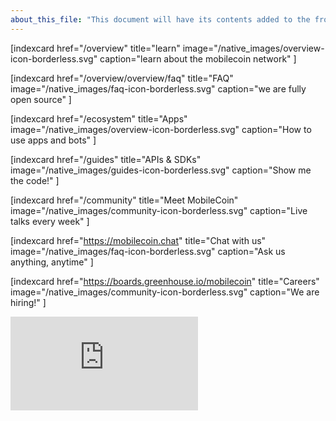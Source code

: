 ```yaml
---
about_this_file: "This document will have its contents added to the front page beneath the hero section and above the footer. Note that when mixing md and html, you must include line breaks so the interpreter knows to switch rules, and be aware than too much leading space might be read as a <code> block"
---
```


<div className="section index-cards">
<div className="width">
<div className="grid grid-cols-1 md:grid-cols-2 xl:grid-cols-3">

[indexcard href="/overview" title="learn" image="/native_images/overview-icon-borderless.svg" 
    caption="learn about the mobilecoin network" ]

[indexcard href="/overview/overview/faq" title="FAQ" image="/native_images/faq-icon-borderless.svg"
    caption="we are fully open source" ]
    
[indexcard href="/ecosystem" title="Apps" image="/native_images/overview-icon-borderless.svg" 
    caption="How to use apps and bots" ]

[indexcard href="/guides" title="APIs & SDKs" image="/native_images/guides-icon-borderless.svg" 
    caption="Show me the code!" ]

[indexcard href="/community" title="Meet MobileCoin" image="/native_images/community-icon-borderless.svg"
    caption="Live talks every week" ]

[indexcard href="https://mobilecoin.chat" title="Chat with us" image="/native_images/faq-icon-borderless.svg"
    caption="Ask us anything, anytime" ]

[indexcard href="https://boards.greenhouse.io/mobilecoin" title="Careers" image="/native_images/community-icon-borderless.svg"
    caption="We are hiring!" ]

</div>
</div>
</div>
  
  <div className="section video-embed relative w-4/5 max-w-[800px] m-auto">
<div className="pb-[56.25%] relative overflow-hidden rounded-lg">
<iframe src="https://www.youtube.com/embed/DAyojx67Stg" title="YouTube video player" 
  frameborder="0" allow="accelerometer; autoplay; clipboard-write; encrypted-media; gyroscope; picture-in-picture" allowfullscreen 
className="w-full h-full absolute inset-0"></iframe>
</div>
</div>
